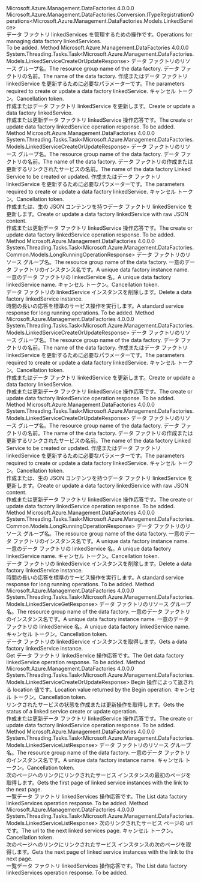 <Type Name="ILinkedServiceOperations" FullName="Microsoft.Azure.Management.DataFactories.ILinkedServiceOperations">
  <TypeSignature Language="C#" Value="public interface ILinkedServiceOperations : Microsoft.Azure.Management.DataFactories.Conversion.ITypeRegistrationOperations&lt;Microsoft.Azure.Management.DataFactories.Models.LinkedService&gt;" />
  <TypeSignature Language="ILAsm" Value=".class public interface auto ansi abstract ILinkedServiceOperations implements class Microsoft.Azure.Management.DataFactories.Conversion.ITypeRegistrationOperations`1&lt;class Microsoft.Azure.Management.DataFactories.Models.LinkedService&gt;" />
  <TypeSignature Language="DocId" Value="T:Microsoft.Azure.Management.DataFactories.ILinkedServiceOperations" />
  <TypeSignature Language="VB.NET" Value="Public Interface ILinkedServiceOperations&#xA;Implements ITypeRegistrationOperations(Of LinkedService)" />
  <TypeSignature Language="F#" Value="type ILinkedServiceOperations = interface&#xA;    interface ITypeRegistrationOperations&lt;LinkedService&gt;" />
  <AssemblyInfo>
    <AssemblyName>Microsoft.Azure.Management.DataFactories</AssemblyName>
    <AssemblyVersion>4.0.0.0</AssemblyVersion>
  </AssemblyInfo>
  <Interfaces>
    <Interface>
      <InterfaceName>Microsoft.Azure.Management.DataFactories.Conversion.ITypeRegistrationOperations&lt;Microsoft.Azure.Management.DataFactories.Models.LinkedService&gt;</InterfaceName>
    </Interface>
  </Interfaces>
  <Docs>
    <summary>
            <span data-ttu-id="dfe03-101">データ ファクトリ linkedServices を管理するための操作です。</span><span class="sxs-lookup"><span data-stu-id="dfe03-101">Operations for managing data factory linkedServices.</span></span>
            </summary>
    <remarks>To be added.</remarks>
  </Docs>
  <Members>
    <Member MemberName="BeginCreateOrUpdateAsync">
      <MemberSignature Language="C#" Value="public System.Threading.Tasks.Task&lt;Microsoft.Azure.Management.DataFactories.Models.LinkedServiceCreateOrUpdateResponse&gt; BeginCreateOrUpdateAsync (string resourceGroupName, string dataFactoryName, Microsoft.Azure.Management.DataFactories.Models.LinkedServiceCreateOrUpdateParameters parameters, System.Threading.CancellationToken cancellationToken);" />
      <MemberSignature Language="ILAsm" Value=".method public hidebysig newslot virtual instance class System.Threading.Tasks.Task`1&lt;class Microsoft.Azure.Management.DataFactories.Models.LinkedServiceCreateOrUpdateResponse&gt; BeginCreateOrUpdateAsync(string resourceGroupName, string dataFactoryName, class Microsoft.Azure.Management.DataFactories.Models.LinkedServiceCreateOrUpdateParameters parameters, valuetype System.Threading.CancellationToken cancellationToken) cil managed" />
      <MemberSignature Language="DocId" Value="M:Microsoft.Azure.Management.DataFactories.ILinkedServiceOperations.BeginCreateOrUpdateAsync(System.String,System.String,Microsoft.Azure.Management.DataFactories.Models.LinkedServiceCreateOrUpdateParameters,System.Threading.CancellationToken)" />
      <MemberSignature Language="F#" Value="abstract member BeginCreateOrUpdateAsync : string * string * Microsoft.Azure.Management.DataFactories.Models.LinkedServiceCreateOrUpdateParameters * System.Threading.CancellationToken -&gt; System.Threading.Tasks.Task&lt;Microsoft.Azure.Management.DataFactories.Models.LinkedServiceCreateOrUpdateResponse&gt;" Usage="iLinkedServiceOperations.BeginCreateOrUpdateAsync (resourceGroupName, dataFactoryName, parameters, cancellationToken)" />
      <MemberType>Method</MemberType>
      <AssemblyInfo>
        <AssemblyName>Microsoft.Azure.Management.DataFactories</AssemblyName>
        <AssemblyVersion>4.0.0.0</AssemblyVersion>
      </AssemblyInfo>
      <ReturnValue>
        <ReturnType>System.Threading.Tasks.Task&lt;Microsoft.Azure.Management.DataFactories.Models.LinkedServiceCreateOrUpdateResponse&gt;</ReturnType>
      </ReturnValue>
      <Parameters>
        <Parameter Name="resourceGroupName" Type="System.String" />
        <Parameter Name="dataFactoryName" Type="System.String" />
        <Parameter Name="parameters" Type="Microsoft.Azure.Management.DataFactories.Models.LinkedServiceCreateOrUpdateParameters" />
        <Parameter Name="cancellationToken" Type="System.Threading.CancellationToken" />
      </Parameters>
      <Docs>
        <param name="resourceGroupName">
            <span data-ttu-id="dfe03-102">データ ファクトリのリソース グループ名。</span><span class="sxs-lookup"><span data-stu-id="dfe03-102">The resource group name of the data factory.</span></span>
            </param>
        <param name="dataFactoryName">
            <span data-ttu-id="dfe03-103">データ ファクトリの名前。</span><span class="sxs-lookup"><span data-stu-id="dfe03-103">The name of the data factory.</span></span>
            </param>
        <param name="parameters">
            <span data-ttu-id="dfe03-104">作成またはデータ ファクトリ linkedService を更新するために必要なパラメーターです。</span><span class="sxs-lookup"><span data-stu-id="dfe03-104">The parameters required to create or update a data factory linkedService.</span></span>
            </param>
        <param name="cancellationToken">
            <span data-ttu-id="dfe03-105">キャンセル トークン。</span><span class="sxs-lookup"><span data-stu-id="dfe03-105">Cancellation token.</span></span>
            </param>
        <summary>
            <span data-ttu-id="dfe03-106">作成またはデータ ファクトリ linkedService を更新します。</span><span class="sxs-lookup"><span data-stu-id="dfe03-106">Create or update a data factory linkedService.</span></span>
            </summary>
        <returns>
            <span data-ttu-id="dfe03-107">作成または更新データ ファクトリ linkedService 操作応答です。</span><span class="sxs-lookup"><span data-stu-id="dfe03-107">The create or update data factory linkedService operation response.</span></span>
            </returns>
        <remarks>To be added.</remarks>
      </Docs>
    </Member>
    <Member MemberName="BeginCreateOrUpdateWithRawJsonContentAsync">
      <MemberSignature Language="C#" Value="public System.Threading.Tasks.Task&lt;Microsoft.Azure.Management.DataFactories.Models.LinkedServiceCreateOrUpdateResponse&gt; BeginCreateOrUpdateWithRawJsonContentAsync (string resourceGroupName, string dataFactoryName, string linkedServiceName, Microsoft.Azure.Management.DataFactories.Models.LinkedServiceCreateOrUpdateWithRawJsonContentParameters parameters, System.Threading.CancellationToken cancellationToken);" />
      <MemberSignature Language="ILAsm" Value=".method public hidebysig newslot virtual instance class System.Threading.Tasks.Task`1&lt;class Microsoft.Azure.Management.DataFactories.Models.LinkedServiceCreateOrUpdateResponse&gt; BeginCreateOrUpdateWithRawJsonContentAsync(string resourceGroupName, string dataFactoryName, string linkedServiceName, class Microsoft.Azure.Management.DataFactories.Models.LinkedServiceCreateOrUpdateWithRawJsonContentParameters parameters, valuetype System.Threading.CancellationToken cancellationToken) cil managed" />
      <MemberSignature Language="DocId" Value="M:Microsoft.Azure.Management.DataFactories.ILinkedServiceOperations.BeginCreateOrUpdateWithRawJsonContentAsync(System.String,System.String,System.String,Microsoft.Azure.Management.DataFactories.Models.LinkedServiceCreateOrUpdateWithRawJsonContentParameters,System.Threading.CancellationToken)" />
      <MemberSignature Language="F#" Value="abstract member BeginCreateOrUpdateWithRawJsonContentAsync : string * string * string * Microsoft.Azure.Management.DataFactories.Models.LinkedServiceCreateOrUpdateWithRawJsonContentParameters * System.Threading.CancellationToken -&gt; System.Threading.Tasks.Task&lt;Microsoft.Azure.Management.DataFactories.Models.LinkedServiceCreateOrUpdateResponse&gt;" Usage="iLinkedServiceOperations.BeginCreateOrUpdateWithRawJsonContentAsync (resourceGroupName, dataFactoryName, linkedServiceName, parameters, cancellationToken)" />
      <MemberType>Method</MemberType>
      <AssemblyInfo>
        <AssemblyName>Microsoft.Azure.Management.DataFactories</AssemblyName>
        <AssemblyVersion>4.0.0.0</AssemblyVersion>
      </AssemblyInfo>
      <ReturnValue>
        <ReturnType>System.Threading.Tasks.Task&lt;Microsoft.Azure.Management.DataFactories.Models.LinkedServiceCreateOrUpdateResponse&gt;</ReturnType>
      </ReturnValue>
      <Parameters>
        <Parameter Name="resourceGroupName" Type="System.String" />
        <Parameter Name="dataFactoryName" Type="System.String" />
        <Parameter Name="linkedServiceName" Type="System.String" />
        <Parameter Name="parameters" Type="Microsoft.Azure.Management.DataFactories.Models.LinkedServiceCreateOrUpdateWithRawJsonContentParameters" />
        <Parameter Name="cancellationToken" Type="System.Threading.CancellationToken" />
      </Parameters>
      <Docs>
        <param name="resourceGroupName">
            <span data-ttu-id="dfe03-108">データ ファクトリのリソース グループ名。</span><span class="sxs-lookup"><span data-stu-id="dfe03-108">The resource group name of the data factory.</span></span>
            </param>
        <param name="dataFactoryName">
            <span data-ttu-id="dfe03-109">データ ファクトリの名前。</span><span class="sxs-lookup"><span data-stu-id="dfe03-109">The name of the data factory.</span></span>
            </param>
        <param name="linkedServiceName">
            <span data-ttu-id="dfe03-110">データ ファクトリの作成または更新するリンクされたサービスの名前。</span><span class="sxs-lookup"><span data-stu-id="dfe03-110">The name of the data factory Linked Service to be created or updated.</span></span>
            </param>
        <param name="parameters">
            <span data-ttu-id="dfe03-111">作成またはデータ ファクトリ linkedService を更新するために必要なパラメーターです。</span><span class="sxs-lookup"><span data-stu-id="dfe03-111">The parameters required to create or update a data factory linkedService.</span></span>
            </param>
        <param name="cancellationToken">
            <span data-ttu-id="dfe03-112">キャンセル トークン。</span><span class="sxs-lookup"><span data-stu-id="dfe03-112">Cancellation token.</span></span>
            </param>
        <summary>
            <span data-ttu-id="dfe03-113">作成または、生の JSON コンテンツを持つデータ ファクトリ linkedService を更新します。</span><span class="sxs-lookup"><span data-stu-id="dfe03-113">Create or update a data factory linkedService with raw JSON content.</span></span>
            </summary>
        <returns>
            <span data-ttu-id="dfe03-114">作成または更新データ ファクトリ linkedService 操作応答です。</span><span class="sxs-lookup"><span data-stu-id="dfe03-114">The create or update data factory linkedService operation response.</span></span>
            </returns>
        <remarks>To be added.</remarks>
      </Docs>
    </Member>
    <Member MemberName="BeginDeleteAsync">
      <MemberSignature Language="C#" Value="public System.Threading.Tasks.Task&lt;Microsoft.Azure.Management.DataFactories.Common.Models.LongRunningOperationResponse&gt; BeginDeleteAsync (string resourceGroupName, string dataFactoryName, string linkedServiceName, System.Threading.CancellationToken cancellationToken);" />
      <MemberSignature Language="ILAsm" Value=".method public hidebysig newslot virtual instance class System.Threading.Tasks.Task`1&lt;class Microsoft.Azure.Management.DataFactories.Common.Models.LongRunningOperationResponse&gt; BeginDeleteAsync(string resourceGroupName, string dataFactoryName, string linkedServiceName, valuetype System.Threading.CancellationToken cancellationToken) cil managed" />
      <MemberSignature Language="DocId" Value="M:Microsoft.Azure.Management.DataFactories.ILinkedServiceOperations.BeginDeleteAsync(System.String,System.String,System.String,System.Threading.CancellationToken)" />
      <MemberSignature Language="F#" Value="abstract member BeginDeleteAsync : string * string * string * System.Threading.CancellationToken -&gt; System.Threading.Tasks.Task&lt;Microsoft.Azure.Management.DataFactories.Common.Models.LongRunningOperationResponse&gt;" Usage="iLinkedServiceOperations.BeginDeleteAsync (resourceGroupName, dataFactoryName, linkedServiceName, cancellationToken)" />
      <MemberType>Method</MemberType>
      <AssemblyInfo>
        <AssemblyName>Microsoft.Azure.Management.DataFactories</AssemblyName>
        <AssemblyVersion>4.0.0.0</AssemblyVersion>
      </AssemblyInfo>
      <ReturnValue>
        <ReturnType>System.Threading.Tasks.Task&lt;Microsoft.Azure.Management.DataFactories.Common.Models.LongRunningOperationResponse&gt;</ReturnType>
      </ReturnValue>
      <Parameters>
        <Parameter Name="resourceGroupName" Type="System.String" />
        <Parameter Name="dataFactoryName" Type="System.String" />
        <Parameter Name="linkedServiceName" Type="System.String" />
        <Parameter Name="cancellationToken" Type="System.Threading.CancellationToken" />
      </Parameters>
      <Docs>
        <param name="resourceGroupName">
            <span data-ttu-id="dfe03-115">データ ファクトリのリソース グループ名。</span><span class="sxs-lookup"><span data-stu-id="dfe03-115">The resource group name of the data factory.</span></span>
            </param>
        <param name="dataFactoryName">
            <span data-ttu-id="dfe03-116">一意のデータ ファクトリのインスタンス名です。</span><span class="sxs-lookup"><span data-stu-id="dfe03-116">A unique data factory instance name.</span></span>
            </param>
        <param name="linkedServiceName">
            <span data-ttu-id="dfe03-117">一意のデータ ファクトリの linkedService 名。</span><span class="sxs-lookup"><span data-stu-id="dfe03-117">A unique data factory linkedService name.</span></span>
            </param>
        <param name="cancellationToken">
            <span data-ttu-id="dfe03-118">キャンセル トークン。</span><span class="sxs-lookup"><span data-stu-id="dfe03-118">Cancellation token.</span></span>
            </param>
        <summary>
            <span data-ttu-id="dfe03-119">データ ファクトリの linkedService インスタンスを削除します。</span><span class="sxs-lookup"><span data-stu-id="dfe03-119">Delete a data factory linkedService instance.</span></span>
            </summary>
        <returns>
            <span data-ttu-id="dfe03-120">時間の長いの応答を標準のサービス操作を実行します。</span><span class="sxs-lookup"><span data-stu-id="dfe03-120">A standard service response for long running operations.</span></span>
            </returns>
        <remarks>To be added.</remarks>
      </Docs>
    </Member>
    <Member MemberName="CreateOrUpdateAsync">
      <MemberSignature Language="C#" Value="public System.Threading.Tasks.Task&lt;Microsoft.Azure.Management.DataFactories.Models.LinkedServiceCreateOrUpdateResponse&gt; CreateOrUpdateAsync (string resourceGroupName, string dataFactoryName, Microsoft.Azure.Management.DataFactories.Models.LinkedServiceCreateOrUpdateParameters parameters, System.Threading.CancellationToken cancellationToken);" />
      <MemberSignature Language="ILAsm" Value=".method public hidebysig newslot virtual instance class System.Threading.Tasks.Task`1&lt;class Microsoft.Azure.Management.DataFactories.Models.LinkedServiceCreateOrUpdateResponse&gt; CreateOrUpdateAsync(string resourceGroupName, string dataFactoryName, class Microsoft.Azure.Management.DataFactories.Models.LinkedServiceCreateOrUpdateParameters parameters, valuetype System.Threading.CancellationToken cancellationToken) cil managed" />
      <MemberSignature Language="DocId" Value="M:Microsoft.Azure.Management.DataFactories.ILinkedServiceOperations.CreateOrUpdateAsync(System.String,System.String,Microsoft.Azure.Management.DataFactories.Models.LinkedServiceCreateOrUpdateParameters,System.Threading.CancellationToken)" />
      <MemberSignature Language="F#" Value="abstract member CreateOrUpdateAsync : string * string * Microsoft.Azure.Management.DataFactories.Models.LinkedServiceCreateOrUpdateParameters * System.Threading.CancellationToken -&gt; System.Threading.Tasks.Task&lt;Microsoft.Azure.Management.DataFactories.Models.LinkedServiceCreateOrUpdateResponse&gt;" Usage="iLinkedServiceOperations.CreateOrUpdateAsync (resourceGroupName, dataFactoryName, parameters, cancellationToken)" />
      <MemberType>Method</MemberType>
      <AssemblyInfo>
        <AssemblyName>Microsoft.Azure.Management.DataFactories</AssemblyName>
        <AssemblyVersion>4.0.0.0</AssemblyVersion>
      </AssemblyInfo>
      <ReturnValue>
        <ReturnType>System.Threading.Tasks.Task&lt;Microsoft.Azure.Management.DataFactories.Models.LinkedServiceCreateOrUpdateResponse&gt;</ReturnType>
      </ReturnValue>
      <Parameters>
        <Parameter Name="resourceGroupName" Type="System.String" />
        <Parameter Name="dataFactoryName" Type="System.String" />
        <Parameter Name="parameters" Type="Microsoft.Azure.Management.DataFactories.Models.LinkedServiceCreateOrUpdateParameters" />
        <Parameter Name="cancellationToken" Type="System.Threading.CancellationToken" />
      </Parameters>
      <Docs>
        <param name="resourceGroupName">
            <span data-ttu-id="dfe03-121">データ ファクトリのリソース グループ名。</span><span class="sxs-lookup"><span data-stu-id="dfe03-121">The resource group name of the data factory.</span></span>
            </param>
        <param name="dataFactoryName">
            <span data-ttu-id="dfe03-122">データ ファクトリの名前。</span><span class="sxs-lookup"><span data-stu-id="dfe03-122">The name of the data factory.</span></span>
            </param>
        <param name="parameters">
            <span data-ttu-id="dfe03-123">作成またはデータ ファクトリ linkedService を更新するために必要なパラメーターです。</span><span class="sxs-lookup"><span data-stu-id="dfe03-123">The parameters required to create or update a data factory linkedService.</span></span>
            </param>
        <param name="cancellationToken">
            <span data-ttu-id="dfe03-124">キャンセル トークン。</span><span class="sxs-lookup"><span data-stu-id="dfe03-124">Cancellation token.</span></span>
            </param>
        <summary>
            <span data-ttu-id="dfe03-125">作成またはデータ ファクトリ linkedService を更新します。</span><span class="sxs-lookup"><span data-stu-id="dfe03-125">Create or update a data factory linkedService.</span></span>
            </summary>
        <returns>
            <span data-ttu-id="dfe03-126">作成または更新データ ファクトリ linkedService 操作応答です。</span><span class="sxs-lookup"><span data-stu-id="dfe03-126">The create or update data factory linkedService operation response.</span></span>
            </returns>
        <remarks>To be added.</remarks>
      </Docs>
    </Member>
    <Member MemberName="CreateOrUpdateWithRawJsonContentAsync">
      <MemberSignature Language="C#" Value="public System.Threading.Tasks.Task&lt;Microsoft.Azure.Management.DataFactories.Models.LinkedServiceCreateOrUpdateResponse&gt; CreateOrUpdateWithRawJsonContentAsync (string resourceGroupName, string dataFactoryName, string linkedServiceName, Microsoft.Azure.Management.DataFactories.Models.LinkedServiceCreateOrUpdateWithRawJsonContentParameters parameters, System.Threading.CancellationToken cancellationToken);" />
      <MemberSignature Language="ILAsm" Value=".method public hidebysig newslot virtual instance class System.Threading.Tasks.Task`1&lt;class Microsoft.Azure.Management.DataFactories.Models.LinkedServiceCreateOrUpdateResponse&gt; CreateOrUpdateWithRawJsonContentAsync(string resourceGroupName, string dataFactoryName, string linkedServiceName, class Microsoft.Azure.Management.DataFactories.Models.LinkedServiceCreateOrUpdateWithRawJsonContentParameters parameters, valuetype System.Threading.CancellationToken cancellationToken) cil managed" />
      <MemberSignature Language="DocId" Value="M:Microsoft.Azure.Management.DataFactories.ILinkedServiceOperations.CreateOrUpdateWithRawJsonContentAsync(System.String,System.String,System.String,Microsoft.Azure.Management.DataFactories.Models.LinkedServiceCreateOrUpdateWithRawJsonContentParameters,System.Threading.CancellationToken)" />
      <MemberSignature Language="F#" Value="abstract member CreateOrUpdateWithRawJsonContentAsync : string * string * string * Microsoft.Azure.Management.DataFactories.Models.LinkedServiceCreateOrUpdateWithRawJsonContentParameters * System.Threading.CancellationToken -&gt; System.Threading.Tasks.Task&lt;Microsoft.Azure.Management.DataFactories.Models.LinkedServiceCreateOrUpdateResponse&gt;" Usage="iLinkedServiceOperations.CreateOrUpdateWithRawJsonContentAsync (resourceGroupName, dataFactoryName, linkedServiceName, parameters, cancellationToken)" />
      <MemberType>Method</MemberType>
      <AssemblyInfo>
        <AssemblyName>Microsoft.Azure.Management.DataFactories</AssemblyName>
        <AssemblyVersion>4.0.0.0</AssemblyVersion>
      </AssemblyInfo>
      <ReturnValue>
        <ReturnType>System.Threading.Tasks.Task&lt;Microsoft.Azure.Management.DataFactories.Models.LinkedServiceCreateOrUpdateResponse&gt;</ReturnType>
      </ReturnValue>
      <Parameters>
        <Parameter Name="resourceGroupName" Type="System.String" />
        <Parameter Name="dataFactoryName" Type="System.String" />
        <Parameter Name="linkedServiceName" Type="System.String" />
        <Parameter Name="parameters" Type="Microsoft.Azure.Management.DataFactories.Models.LinkedServiceCreateOrUpdateWithRawJsonContentParameters" />
        <Parameter Name="cancellationToken" Type="System.Threading.CancellationToken" />
      </Parameters>
      <Docs>
        <param name="resourceGroupName">
            <span data-ttu-id="dfe03-127">データ ファクトリのリソース グループ名。</span><span class="sxs-lookup"><span data-stu-id="dfe03-127">The resource group name of the data factory.</span></span>
            </param>
        <param name="dataFactoryName">
            <span data-ttu-id="dfe03-128">データ ファクトリの名前。</span><span class="sxs-lookup"><span data-stu-id="dfe03-128">The name of the data factory.</span></span>
            </param>
        <param name="linkedServiceName">
            <span data-ttu-id="dfe03-129">データ ファクトリの作成または更新するリンクされたサービスの名前。</span><span class="sxs-lookup"><span data-stu-id="dfe03-129">The name of the data factory Linked Service to be created or updated.</span></span>
            </param>
        <param name="parameters">
            <span data-ttu-id="dfe03-130">作成またはデータ ファクトリ linkedService を更新するために必要なパラメーターです。</span><span class="sxs-lookup"><span data-stu-id="dfe03-130">The parameters required to create or update a data factory linkedService.</span></span>
            </param>
        <param name="cancellationToken">
            <span data-ttu-id="dfe03-131">キャンセル トークン。</span><span class="sxs-lookup"><span data-stu-id="dfe03-131">Cancellation token.</span></span>
            </param>
        <summary>
            <span data-ttu-id="dfe03-132">作成または、生の JSON コンテンツを持つデータ ファクトリ linkedService を更新します。</span><span class="sxs-lookup"><span data-stu-id="dfe03-132">Create or update a data factory linkedService with raw JSON content.</span></span>
            </summary>
        <returns>
            <span data-ttu-id="dfe03-133">作成または更新データ ファクトリ linkedService 操作応答です。</span><span class="sxs-lookup"><span data-stu-id="dfe03-133">The create or update data factory linkedService operation response.</span></span>
            </returns>
        <remarks>To be added.</remarks>
      </Docs>
    </Member>
    <Member MemberName="DeleteAsync">
      <MemberSignature Language="C#" Value="public System.Threading.Tasks.Task&lt;Microsoft.Azure.Management.DataFactories.Common.Models.LongRunningOperationResponse&gt; DeleteAsync (string resourceGroupName, string dataFactoryName, string linkedServiceName, System.Threading.CancellationToken cancellationToken);" />
      <MemberSignature Language="ILAsm" Value=".method public hidebysig newslot virtual instance class System.Threading.Tasks.Task`1&lt;class Microsoft.Azure.Management.DataFactories.Common.Models.LongRunningOperationResponse&gt; DeleteAsync(string resourceGroupName, string dataFactoryName, string linkedServiceName, valuetype System.Threading.CancellationToken cancellationToken) cil managed" />
      <MemberSignature Language="DocId" Value="M:Microsoft.Azure.Management.DataFactories.ILinkedServiceOperations.DeleteAsync(System.String,System.String,System.String,System.Threading.CancellationToken)" />
      <MemberSignature Language="F#" Value="abstract member DeleteAsync : string * string * string * System.Threading.CancellationToken -&gt; System.Threading.Tasks.Task&lt;Microsoft.Azure.Management.DataFactories.Common.Models.LongRunningOperationResponse&gt;" Usage="iLinkedServiceOperations.DeleteAsync (resourceGroupName, dataFactoryName, linkedServiceName, cancellationToken)" />
      <MemberType>Method</MemberType>
      <AssemblyInfo>
        <AssemblyName>Microsoft.Azure.Management.DataFactories</AssemblyName>
        <AssemblyVersion>4.0.0.0</AssemblyVersion>
      </AssemblyInfo>
      <ReturnValue>
        <ReturnType>System.Threading.Tasks.Task&lt;Microsoft.Azure.Management.DataFactories.Common.Models.LongRunningOperationResponse&gt;</ReturnType>
      </ReturnValue>
      <Parameters>
        <Parameter Name="resourceGroupName" Type="System.String" />
        <Parameter Name="dataFactoryName" Type="System.String" />
        <Parameter Name="linkedServiceName" Type="System.String" />
        <Parameter Name="cancellationToken" Type="System.Threading.CancellationToken" />
      </Parameters>
      <Docs>
        <param name="resourceGroupName">
            <span data-ttu-id="dfe03-134">データ ファクトリのリソース グループ名。</span><span class="sxs-lookup"><span data-stu-id="dfe03-134">The resource group name of the data factory.</span></span>
            </param>
        <param name="dataFactoryName">
            <span data-ttu-id="dfe03-135">一意のデータ ファクトリのインスタンス名です。</span><span class="sxs-lookup"><span data-stu-id="dfe03-135">A unique data factory instance name.</span></span>
            </param>
        <param name="linkedServiceName">
            <span data-ttu-id="dfe03-136">一意のデータ ファクトリの linkedService 名。</span><span class="sxs-lookup"><span data-stu-id="dfe03-136">A unique data factory linkedService name.</span></span>
            </param>
        <param name="cancellationToken">
            <span data-ttu-id="dfe03-137">キャンセル トークン。</span><span class="sxs-lookup"><span data-stu-id="dfe03-137">Cancellation token.</span></span>
            </param>
        <summary>
            <span data-ttu-id="dfe03-138">データ ファクトリの linkedService インスタンスを削除します。</span><span class="sxs-lookup"><span data-stu-id="dfe03-138">Delete a data factory linkedService instance.</span></span>
            </summary>
        <returns>
            <span data-ttu-id="dfe03-139">時間の長いの応答を標準のサービス操作を実行します。</span><span class="sxs-lookup"><span data-stu-id="dfe03-139">A standard service response for long running operations.</span></span>
            </returns>
        <remarks>To be added.</remarks>
      </Docs>
    </Member>
    <Member MemberName="GetAsync">
      <MemberSignature Language="C#" Value="public System.Threading.Tasks.Task&lt;Microsoft.Azure.Management.DataFactories.Models.LinkedServiceGetResponse&gt; GetAsync (string resourceGroupName, string dataFactoryName, string linkedServiceName, System.Threading.CancellationToken cancellationToken);" />
      <MemberSignature Language="ILAsm" Value=".method public hidebysig newslot virtual instance class System.Threading.Tasks.Task`1&lt;class Microsoft.Azure.Management.DataFactories.Models.LinkedServiceGetResponse&gt; GetAsync(string resourceGroupName, string dataFactoryName, string linkedServiceName, valuetype System.Threading.CancellationToken cancellationToken) cil managed" />
      <MemberSignature Language="DocId" Value="M:Microsoft.Azure.Management.DataFactories.ILinkedServiceOperations.GetAsync(System.String,System.String,System.String,System.Threading.CancellationToken)" />
      <MemberSignature Language="F#" Value="abstract member GetAsync : string * string * string * System.Threading.CancellationToken -&gt; System.Threading.Tasks.Task&lt;Microsoft.Azure.Management.DataFactories.Models.LinkedServiceGetResponse&gt;" Usage="iLinkedServiceOperations.GetAsync (resourceGroupName, dataFactoryName, linkedServiceName, cancellationToken)" />
      <MemberType>Method</MemberType>
      <AssemblyInfo>
        <AssemblyName>Microsoft.Azure.Management.DataFactories</AssemblyName>
        <AssemblyVersion>4.0.0.0</AssemblyVersion>
      </AssemblyInfo>
      <ReturnValue>
        <ReturnType>System.Threading.Tasks.Task&lt;Microsoft.Azure.Management.DataFactories.Models.LinkedServiceGetResponse&gt;</ReturnType>
      </ReturnValue>
      <Parameters>
        <Parameter Name="resourceGroupName" Type="System.String" />
        <Parameter Name="dataFactoryName" Type="System.String" />
        <Parameter Name="linkedServiceName" Type="System.String" />
        <Parameter Name="cancellationToken" Type="System.Threading.CancellationToken" />
      </Parameters>
      <Docs>
        <param name="resourceGroupName">
            <span data-ttu-id="dfe03-140">データ ファクトリのリソース グループ名。</span><span class="sxs-lookup"><span data-stu-id="dfe03-140">The resource group name of the data factory.</span></span>
            </param>
        <param name="dataFactoryName">
            <span data-ttu-id="dfe03-141">一意のデータ ファクトリのインスタンス名です。</span><span class="sxs-lookup"><span data-stu-id="dfe03-141">A unique data factory instance name.</span></span>
            </param>
        <param name="linkedServiceName">
            <span data-ttu-id="dfe03-142">一意のデータ ファクトリの linkedService 名。</span><span class="sxs-lookup"><span data-stu-id="dfe03-142">A unique data factory linkedService name.</span></span>
            </param>
        <param name="cancellationToken">
            <span data-ttu-id="dfe03-143">キャンセル トークン。</span><span class="sxs-lookup"><span data-stu-id="dfe03-143">Cancellation token.</span></span>
            </param>
        <summary>
            <span data-ttu-id="dfe03-144">データ ファクトリの linkedService インスタンスを取得します。</span><span class="sxs-lookup"><span data-stu-id="dfe03-144">Gets a data factory linkedService instance.</span></span>
            </summary>
        <returns>
            <span data-ttu-id="dfe03-145">Get データ ファクトリ linkedService 操作応答です。</span><span class="sxs-lookup"><span data-stu-id="dfe03-145">The Get data factory linkedService operation response.</span></span>
            </returns>
        <remarks>To be added.</remarks>
      </Docs>
    </Member>
    <Member MemberName="GetCreateOrUpdateStatusAsync">
      <MemberSignature Language="C#" Value="public System.Threading.Tasks.Task&lt;Microsoft.Azure.Management.DataFactories.Models.LinkedServiceCreateOrUpdateResponse&gt; GetCreateOrUpdateStatusAsync (string operationStatusLink, System.Threading.CancellationToken cancellationToken);" />
      <MemberSignature Language="ILAsm" Value=".method public hidebysig newslot virtual instance class System.Threading.Tasks.Task`1&lt;class Microsoft.Azure.Management.DataFactories.Models.LinkedServiceCreateOrUpdateResponse&gt; GetCreateOrUpdateStatusAsync(string operationStatusLink, valuetype System.Threading.CancellationToken cancellationToken) cil managed" />
      <MemberSignature Language="DocId" Value="M:Microsoft.Azure.Management.DataFactories.ILinkedServiceOperations.GetCreateOrUpdateStatusAsync(System.String,System.Threading.CancellationToken)" />
      <MemberSignature Language="F#" Value="abstract member GetCreateOrUpdateStatusAsync : string * System.Threading.CancellationToken -&gt; System.Threading.Tasks.Task&lt;Microsoft.Azure.Management.DataFactories.Models.LinkedServiceCreateOrUpdateResponse&gt;" Usage="iLinkedServiceOperations.GetCreateOrUpdateStatusAsync (operationStatusLink, cancellationToken)" />
      <MemberType>Method</MemberType>
      <AssemblyInfo>
        <AssemblyName>Microsoft.Azure.Management.DataFactories</AssemblyName>
        <AssemblyVersion>4.0.0.0</AssemblyVersion>
      </AssemblyInfo>
      <ReturnValue>
        <ReturnType>System.Threading.Tasks.Task&lt;Microsoft.Azure.Management.DataFactories.Models.LinkedServiceCreateOrUpdateResponse&gt;</ReturnType>
      </ReturnValue>
      <Parameters>
        <Parameter Name="operationStatusLink" Type="System.String" />
        <Parameter Name="cancellationToken" Type="System.Threading.CancellationToken" />
      </Parameters>
      <Docs>
        <param name="operationStatusLink">
            <span data-ttu-id="dfe03-146">Begin 操作によって返される location 値です。</span><span class="sxs-lookup"><span data-stu-id="dfe03-146">Location value returned by the Begin operation.</span></span>
            </param>
        <param name="cancellationToken">
            <span data-ttu-id="dfe03-147">キャンセル トークン。</span><span class="sxs-lookup"><span data-stu-id="dfe03-147">Cancellation token.</span></span>
            </param>
        <summary>
            <span data-ttu-id="dfe03-148">リンクされたサービスの状態を作成または更新操作を取得します。</span><span class="sxs-lookup"><span data-stu-id="dfe03-148">Gets the status of a linked service create or update operation.</span></span>
            </summary>
        <returns>
            <span data-ttu-id="dfe03-149">作成または更新データ ファクトリ linkedService 操作応答です。</span><span class="sxs-lookup"><span data-stu-id="dfe03-149">The create or update data factory linkedService operation response.</span></span>
            </returns>
        <remarks>To be added.</remarks>
      </Docs>
    </Member>
    <Member MemberName="ListAsync">
      <MemberSignature Language="C#" Value="public System.Threading.Tasks.Task&lt;Microsoft.Azure.Management.DataFactories.Models.LinkedServiceListResponse&gt; ListAsync (string resourceGroupName, string dataFactoryName, System.Threading.CancellationToken cancellationToken);" />
      <MemberSignature Language="ILAsm" Value=".method public hidebysig newslot virtual instance class System.Threading.Tasks.Task`1&lt;class Microsoft.Azure.Management.DataFactories.Models.LinkedServiceListResponse&gt; ListAsync(string resourceGroupName, string dataFactoryName, valuetype System.Threading.CancellationToken cancellationToken) cil managed" />
      <MemberSignature Language="DocId" Value="M:Microsoft.Azure.Management.DataFactories.ILinkedServiceOperations.ListAsync(System.String,System.String,System.Threading.CancellationToken)" />
      <MemberSignature Language="F#" Value="abstract member ListAsync : string * string * System.Threading.CancellationToken -&gt; System.Threading.Tasks.Task&lt;Microsoft.Azure.Management.DataFactories.Models.LinkedServiceListResponse&gt;" Usage="iLinkedServiceOperations.ListAsync (resourceGroupName, dataFactoryName, cancellationToken)" />
      <MemberType>Method</MemberType>
      <AssemblyInfo>
        <AssemblyName>Microsoft.Azure.Management.DataFactories</AssemblyName>
        <AssemblyVersion>4.0.0.0</AssemblyVersion>
      </AssemblyInfo>
      <ReturnValue>
        <ReturnType>System.Threading.Tasks.Task&lt;Microsoft.Azure.Management.DataFactories.Models.LinkedServiceListResponse&gt;</ReturnType>
      </ReturnValue>
      <Parameters>
        <Parameter Name="resourceGroupName" Type="System.String" />
        <Parameter Name="dataFactoryName" Type="System.String" />
        <Parameter Name="cancellationToken" Type="System.Threading.CancellationToken" />
      </Parameters>
      <Docs>
        <param name="resourceGroupName">
            <span data-ttu-id="dfe03-150">データ ファクトリのリソース グループ名。</span><span class="sxs-lookup"><span data-stu-id="dfe03-150">The resource group name of the data factory.</span></span>
            </param>
        <param name="dataFactoryName">
            <span data-ttu-id="dfe03-151">一意のデータ ファクトリのインスタンス名です。</span><span class="sxs-lookup"><span data-stu-id="dfe03-151">A unique data factory instance name.</span></span>
            </param>
        <param name="cancellationToken">
            <span data-ttu-id="dfe03-152">キャンセル トークン。</span><span class="sxs-lookup"><span data-stu-id="dfe03-152">Cancellation token.</span></span>
            </param>
        <summary>
            <span data-ttu-id="dfe03-153">次のページへのリンクにリンクされたサービス インスタンスの最初のページを取得します。</span><span class="sxs-lookup"><span data-stu-id="dfe03-153">Gets the first page of linked service instances with the link to the next page.</span></span>
            </summary>
        <returns>
            <span data-ttu-id="dfe03-154">一覧データ ファクトリ linkedServices 操作応答です。</span><span class="sxs-lookup"><span data-stu-id="dfe03-154">The List data factory linkedServices operation response.</span></span>
            </returns>
        <remarks>To be added.</remarks>
      </Docs>
    </Member>
    <Member MemberName="ListNextAsync">
      <MemberSignature Language="C#" Value="public System.Threading.Tasks.Task&lt;Microsoft.Azure.Management.DataFactories.Models.LinkedServiceListResponse&gt; ListNextAsync (string nextLink, System.Threading.CancellationToken cancellationToken);" />
      <MemberSignature Language="ILAsm" Value=".method public hidebysig newslot virtual instance class System.Threading.Tasks.Task`1&lt;class Microsoft.Azure.Management.DataFactories.Models.LinkedServiceListResponse&gt; ListNextAsync(string nextLink, valuetype System.Threading.CancellationToken cancellationToken) cil managed" />
      <MemberSignature Language="DocId" Value="M:Microsoft.Azure.Management.DataFactories.ILinkedServiceOperations.ListNextAsync(System.String,System.Threading.CancellationToken)" />
      <MemberSignature Language="F#" Value="abstract member ListNextAsync : string * System.Threading.CancellationToken -&gt; System.Threading.Tasks.Task&lt;Microsoft.Azure.Management.DataFactories.Models.LinkedServiceListResponse&gt;" Usage="iLinkedServiceOperations.ListNextAsync (nextLink, cancellationToken)" />
      <MemberType>Method</MemberType>
      <AssemblyInfo>
        <AssemblyName>Microsoft.Azure.Management.DataFactories</AssemblyName>
        <AssemblyVersion>4.0.0.0</AssemblyVersion>
      </AssemblyInfo>
      <ReturnValue>
        <ReturnType>System.Threading.Tasks.Task&lt;Microsoft.Azure.Management.DataFactories.Models.LinkedServiceListResponse&gt;</ReturnType>
      </ReturnValue>
      <Parameters>
        <Parameter Name="nextLink" Type="System.String" />
        <Parameter Name="cancellationToken" Type="System.Threading.CancellationToken" />
      </Parameters>
      <Docs>
        <param name="nextLink">
            <span data-ttu-id="dfe03-155">次のリンクされたサービス ページの url です。</span><span class="sxs-lookup"><span data-stu-id="dfe03-155">The url to the next linked services page.</span></span>
            </param>
        <param name="cancellationToken">
            <span data-ttu-id="dfe03-156">キャンセル トークン。</span><span class="sxs-lookup"><span data-stu-id="dfe03-156">Cancellation token.</span></span>
            </param>
        <summary>
            <span data-ttu-id="dfe03-157">次のページへのリンクにリンクされたサービス インスタンスの次のページを取得します。</span><span class="sxs-lookup"><span data-stu-id="dfe03-157">Gets the next page of linked service instances with the link to the next page.</span></span>
            </summary>
        <returns>
            <span data-ttu-id="dfe03-158">一覧データ ファクトリ linkedServices 操作応答です。</span><span class="sxs-lookup"><span data-stu-id="dfe03-158">The List data factory linkedServices operation response.</span></span>
            </returns>
        <remarks>To be added.</remarks>
      </Docs>
    </Member>
  </Members>
</Type>